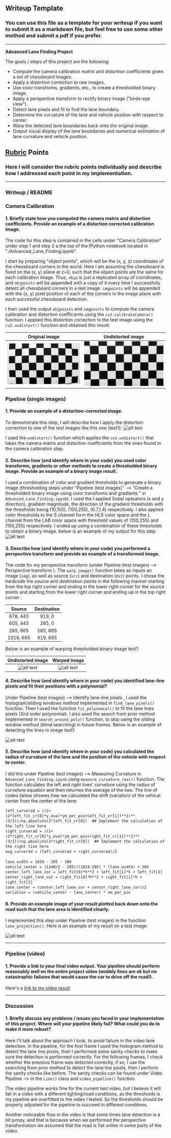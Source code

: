 ## Writeup Template

### You can use this file as a template for your writeup if you want to submit it as a markdown file, but feel free to use some other method and submit a pdf if you prefer.

---

**Advanced Lane Finding Project**

The goals / steps of this project are the following:

* Compute the camera calibration matrix and distortion coefficients given a set of chessboard images.
* Apply a distortion correction to raw images.
* Use color transforms, gradients, etc., to create a thresholded binary image.
* Apply a perspective transform to rectify binary image ("birds-eye view").
* Detect lane pixels and fit to find the lane boundary.
* Determine the curvature of the lane and vehicle position with respect to center.
* Warp the detected lane boundaries back onto the original image.
* Output visual display of the lane boundaries and numerical estimation of lane curvature and vehicle position.

[//]: # (Image References)

[image1]: ./camera_cal/calibration1.jpg "Chess_orig"
[image2]: ./output_images/test_undist_calibration1.jpg "Chess_undist"

[image3]: ./test_images/Undistorted_test1.jpg "Undistorted"
[image4]: ./test_images/Thresholded_test1.jpg "Threshold Example"
[image5]: ./test_images/Warped_test1.jpg "Warp Example"
[image6]: ./test_images/Detected_test1.jpg "Fit Example"
[image7]: ./test_images/Final_test1.jpg "Final Example"

[video1]: ./output_video/project_video_output.mp4 "Video"

## [Rubric](https://review.udacity.com/#!/rubrics/571/view) Points

### Here I will consider the rubric points individually and describe how I addressed each point in my implementation.  

---

### Writeup / README


### Camera Calibration

#### 1. Briefly state how you computed the camera matrix and distortion coefficients. Provide an example of a distortion corrected calibration image.

The code for this step is contained in the cells under "Camera Calibration" under step 1 and step 2 a the top of the IPython notebook located in "./Advanced_Lane_Finding.ipynb".

I start by preparing "object points", which will be the (x, y, z) coordinates of the chessboard corners in the world. Here I am assuming the chessboard is fixed on the (x, y) plane at z=0, such that the object points are the same for each calibration image.  Thus, `objp` is just a replicated array of coordinates, and `objpoints` will be appended with a copy of it every time I successfully detect all chessboard corners in a test image.  `imgpoints` will be appended with the (x, y) pixel position of each of the corners in the image plane with each successful chessboard detection.  

I then used the output `objpoints` and `imgpoints` to compute the camera calibration and distortion coefficients using the `cv2.calibrateCamera()` function.  I applied this distortion correction to the test image using the `cv2.undistort()` function and obtained this result: 

Original image             |  Undistorted image
:-------------------------:|:-------------------------:
![alt text][image1]       |  ![alt text][image2]


### Pipeline (single images)

#### 1. Provide an example of a distortion-corrected image.

To demonstrate this step, I will describe how I apply the distortion correction to one of the test images like this one (test1):
![alt text][image3]

I used the `undistort()` function which applies the `cv2.undistort()` that takes the camera matrix and distortion coefficients from the ones found in the camera calibration step.

#### 2. Describe how (and identify where in your code) you used color transforms, gradients or other methods to create a thresholded binary image.  Provide an example of a binary image result.

I used a combination of color and gradient thresholds to generate a binary image (thresholding steps under "Pipeline (test images)" --> "Create a thresholded binary image using color transforms and gradients "  in `Advanced_Lane_Finding.ipynb`).  I used the 
I applied Sobel operators (x and y direction), gradient magnitude, the direction of the gradient thresholds with the thresholds being (10,150), (100,255), (0.7,1.4) respectively. I also applied color thresholds to the S channel form the HLS color space and the L channel from the LAB color space with threshold values of (100,255) and (150,255) respectively. I ended up using a combination of these thresholds to obtain a binary image. below is an example of my output for this step.  
![alt text][image4]


#### 3. Describe how (and identify where in your code) you performed a perspective transform and provide an example of a transformed image.

The code for my perspective transform (under Pipeline (test images) --> Perspective transform ).  The `warp_image()` function takes as inputs an image (`img`), as well as source (`src`) and destination (`dst`) points.  I chose the hardcode the source and destination points in the following manner starting from the top right corner and ending in the lower right corner for the source points and starting from the lower right corner and ending up in the top right corner :

| Source        | Destination   | 
|:-------------:|:-------------:| 
| 678, 443      | 919, 0        | 
| 605, 443      | 285, 0      |
| 285, 665      | 285, 665      |
| 1019, 665     | 919, 665      |

Below is an example of warping thresholded binary image test1:

Undistorted image          |  Warped image
:-------------------------:|:-------------------------:
![alt text][image3]       |  ![alt text][image5]

#### 4. Describe how (and identify where in your code) you identified lane-line pixels and fit their positions with a polynomial?

Under Pipeline (test images) --> Identify lane-line pixels , I used the histogram/sliding windows method implemented  in   `find_lane_pixels()` function. Then I used the function `fit_polynomial()` to fit the lane lines pixels (2nd order polynomial). I also used the search from prior method implemented in `search_around_poly()` function, to skip using the sliding window method (blind searching) in future frames. Below is an example of detecting the lines in image test1:

![alt text][image6]

#### 5. Describe how (and identify where in your code) you calculated the radius of curvature of the lane and the position of the vehicle with respect to center.

I did this under Pipeline (test images) --> Measuring Curvature  in `Advanced_Lane_Finding.ipynb` using `measure_curvature_real()` function.  The function calculates the left and right lines' curveture using the radius of curveture equation and then returnes the average of the two. The line of codes below showes how we calculated the  shift (variation) of the vehical center from the center of the lane:

```
left_curverad = ((1+(2*left_fit_cr[0]*y_eval*ym_per_pix+left_fit_cr[1])**2)**(3/2))/np.absolute(2*left_fit_cr[0])  ## Implement the calculation of the left line here
right_curverad = ((1+(2*right_fit_cr[0]*y_eval*ym_per_pix+right_fit_cr[1])**2)**(3/2))/np.absolute(2*right_fit_cr[0])  ## Implement the calculation of the right line here
avg_curverad = (left_curverad + right_curverad)/2

lane_width = 1019 - 285 - 100 
vehicle_center = (1240/2 - 285)/(1019-285) * (lane_width) + 285
center_left_lane_cor = left_fit[0]*h**2 + left_fit[1]*h + left_fit[2]
center_right_lane_cor = right_fit[0]*h**2 + right_fit[1]*h + right_fit[2]
lane_center = (center_left_lane_cor + center_right_lane_cor)/2
variation = (vehicle_center - lane_center) * xm_per_pix
```

#### 6. Provide an example image of your result plotted back down onto the road such that the lane area is identified clearly.

I implemented this step under Pipeline (test images) in the function `lane_projection()`.  Here is an example of my result on a test image:

![alt text][image7]

---

### Pipeline (video)

#### 1. Provide a link to your final video output.  Your pipeline should perform reasonably well on the entire project video (wobbly lines are ok but no catastrophic failures that would cause the car to drive off the road!).

Here's a [link to my video result](./project_video.mp4)

---

### Discussion

#### 1. Briefly discuss any problems / issues you faced in your implementation of this project.  Where will your pipeline likely fail?  What could you do to make it more robust?

Here I'll talk about the approach I took, to avoid failure in the video lane detection. In the pipeline, for the first frame I used the histogram method to detect the lane line pixels, then I performed some sanity checks to make sure the detection is performed correctly. For the following frames, I check whether the previous frame was detected correctly, if so, I use the searching from prior method to detect the lane line pixels, then I perform the sanity checks like before. The sanity checks can be found under Video Pipeline --> in the `Line()` class and `video_pipeline()` function.

The video pipeline works fine for the current test video, but I believe it will fail in a video with a different lighting/road conditions, as the thresholds is my pipeline are overfitted to the video I tested. So the thresholds should be properly adjusted for the pipeline to succeed in different conditions.

Another noticeable flow in the video is that some times lane detection is a bit jumpy, and that is because when we performed the perspective transformation we assumed that the road is flat unlike in some parts of the video.
